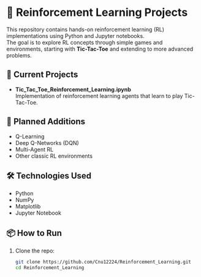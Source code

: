 # 🧠 Reinforcement Learning Projects

This repository contains hands-on reinforcement learning (RL) implementations using Python and Jupyter notebooks.  
The goal is to explore RL concepts through simple games and environments, starting with **Tic-Tac-Toe** and extending to more advanced problems.

## 📌 Current Projects
- **Tic_Tac_Toe_Reinforcement_Learning.ipynb**  
  Implementation of reinforcement learning agents that learn to play Tic-Tac-Toe.

## 🚀 Planned Additions
- Q-Learning
- Deep Q-Networks (DQN)
- Multi-Agent RL
- Other classic RL environments

## 🛠 Technologies Used
- Python
- NumPy
- Matplotlib
- Jupyter Notebook

## 📦 How to Run
1. Clone the repo:
   ```bash
   git clone https://github.com/Cnu12224/Reinforcement_Learning.git
   cd Reinforcement_Learning
